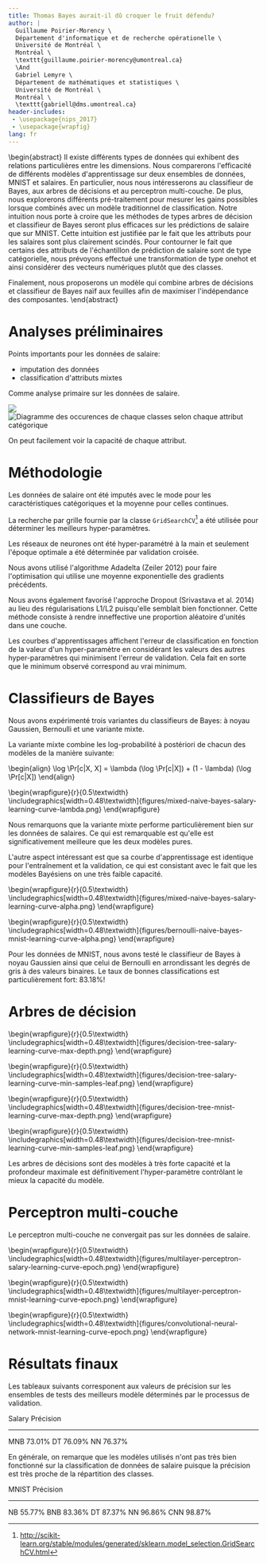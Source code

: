 ```yaml
---
title: Thomas Bayes aurait-il dû croquer le fruit défendu?
author: |
  Guillaume Poirier-Morency \
  Département d'informatique et de recherche opérationelle \
  Université de Montréal \
  Montréal \
  \texttt{guillaume.poirier-morency@umontreal.ca}
  \And
  Gabriel Lemyre \
  Département de mathématiques et statistiques \
  Université de Montréal \
  Montréal \
  \texttt{gabriell@dms.umontreal.ca}
header-includes:
 - \usepackage{nips_2017}
 - \usepackage{wrapfig}
lang: fr
---
```


\begin{abstract}
Il existe différents types de données qui exhibent des relations particulières
entre les dimensions. Nous comparerons l'efficacité de différents modèles
d'apprentissage sur deux ensembles de données, MNIST et salaires. En
particulier, nous nous intéresserons au classifieur de Bayes, aux arbres de
décisions et au perceptron multi-couche. De plus, nous explorerons différents
pré-traitement pour mesurer les gains possibles lorsque combinés avec un modèle
traditionnel de classification. Notre intuition nous porte à croire que les
méthodes de types arbres de décision et classifieur de Bayes seront plus
efficaces sur les prédictions de salaire que sur MNIST. Cette intuition est
justifiée par le fait que les attributs pour les salaires sont plus clairement
scindés. Pour contourner le fait que certains des attributs de l'échantillon de
prédiction de salaire sont de type catégorielle, nous
prévoyons effectué une transformation de type onehot et ainsi considérer des
vecteurs numériques plutôt que des classes.

Finalement, nous proposerons un modèle qui
combine arbres de décisions et classifieur de Bayes naïf aux feuilles afin de
maximiser l'indépendance des composantes.
\end{abstract}

# Analyses préliminaires

Points importants pour les données de salaire:

 - imputation des données
 - classification d'attributs mixtes

Comme analyse primaire sur les données de salaire.

![](figures/salary-pair-plot.png)
![Diagramme des occurences de chaque classes selon chaque attribut catégorique](figures/salary-count-plot.png)

On peut facilement voir la capacité de chaque attribut.

# Méthodologie

Les données de salaire ont été imputés avec le mode pour les caractéristiques
catégoriques et la moyenne pour celles continues.

La recherche par grille fournie par la classe `GridSearchCV`[^sklearn.model_selection.GridSearchCV]
a été utilisée pour déterminer les meilleurs hyper-paramètres.

Les réseaux de neurones ont été hyper-paramétré à la main et seulement l'époque
optimale a été déterminée par validation croisée.

Nous avons utilisé l'algorithme Adadelta (Zeiler 2012) pour faire
l'optimisation qui utilise une moyenne exponentielle des gradients précédents.

Nous avons également favorisé l'approche Dropout (Srivastava et al. 2014) au
lieu des régularisations L1/L2 puisqu'elle semblait bien fonctionner. Cette
méthode consiste à rendre inneffective une proportion aléatoire d'unités dans
une couche.

[^sklearn.model_selection.GridSearchCV]: http://scikit-learn.org/stable/modules/generated/sklearn.model_selection.GridSearchCV.html

Les courbes d'apprentissages affichent l'erreur de classification en fonction
de la valeur d'un hyper-paramètre en considérant les valeurs des autres
hyper-paramètres qui minimisent l'erreur de validation. Cela fait en sorte que
le minimum observé correspond au vrai minimum.

# Classifieurs de Bayes

Nous avons expérimenté trois variantes du classifieurs de Bayes: à noyau
Gaussien, Bernoulli et une variante mixte.

La variante mixte combine les log-probabilité à postériori de chacun des
modèles de la manière suivante:

\begin{align}
\log \Pr[c|X, X] = \lambda (\log \Pr[c|X]) + (1 - \lambda) (\log \Pr[c|X])
\end{align}

\begin{wrapfigure}{r}{0.5\textwidth}
\includegraphics[width=0.48\textwidth]{figures/mixed-naive-bayes-salary-learning-curve-lambda.png}
\end{wrapfigure}

Nous remarquons que la variante mixte performe particulièrement bien sur les
données de salaires. Ce qui est remarquable est qu'elle est significativement
meilleure que les deux modèles pures.

L'autre aspect intéressant est que sa courbe d'apprentissage est identique pour
l'entraînement et la validation, ce qui est consistant avec le fait que les
modèles Bayésiens on une très faible capacité.

\begin{wrapfigure}{r}{0.5\textwidth}
\includegraphics[width=0.48\textwidth]{figures/mixed-naive-bayes-salary-learning-curve-alpha.png}
\end{wrapfigure}

\begin{wrapfigure}{r}{0.5\textwidth}
\includegraphics[width=0.48\textwidth]{figures/bernoulli-naive-bayes-mnist-learning-curve-alpha.png}
\end{wrapfigure}

Pour les données de MNIST, nous avons testé le classifieur de Bayes à noyau
Gaussien ainsi que celui de Bernoulli en arrondissant les degrés de gris à des
valeurs binaires. Le taux de bonnes classifications est particulièrement fort:
83.18%!

# Arbres de décision

\begin{wrapfigure}{r}{0.5\textwidth}
\includegraphics[width=0.48\textwidth]{figures/decision-tree-salary-learning-curve-max-depth.png}
\end{wrapfigure}

\begin{wrapfigure}{r}{0.5\textwidth}
\includegraphics[width=0.48\textwidth]{figures/decision-tree-salary-learning-curve-min-samples-leaf.png}
\end{wrapfigure}

\begin{wrapfigure}{r}{0.5\textwidth}
\includegraphics[width=0.48\textwidth]{figures/decision-tree-mnist-learning-curve-max-depth.png}
\end{wrapfigure}

\begin{wrapfigure}{r}{0.5\textwidth}
\includegraphics[width=0.48\textwidth]{figures/decision-tree-mnist-learning-curve-min-samples-leaf.png}
\end{wrapfigure}

Les arbres de décisions sont des modèles à très forte capacité et la profondeur
maximale est définitivement l'hyper-paramètre contrôlant le mieux la capacité
du modèle.

# Perceptron multi-couche

Le perceptron multi-couche ne convergait pas sur les données de salaire.

\begin{wrapfigure}{r}{0.5\textwidth}
\includegraphics[width=0.48\textwidth]{figures/multilayer-perceptron-salary-learning-curve-epoch.png}
\end{wrapfigure}

\begin{wrapfigure}{r}{0.5\textwidth}
\includegraphics[width=0.48\textwidth]{figures/multilayer-perceptron-mnist-learning-curve-epoch.png}
\end{wrapfigure}

\begin{wrapfigure}{r}{0.5\textwidth}
\includegraphics[width=0.48\textwidth]{figures/convolutional-neural-network-mnist-learning-curve-epoch.png}
\end{wrapfigure}

# Résultats finaux

Les tableaux suivants corresponent aux valeurs de précision sur les ensembles
de tests des meilleurs modèle déterminés par le processus de validation.

Salary Précision
-----  ---------
MNB    73.01%
DT     76.09%
NN     76.37%

En générale, on remarque que les modèles utilisés n'ont pas très bien
fonctionné sur la classification de données de salaire puisque la précision est
très proche de la répartition des classes.

MNIST Précision
----- ---------
NB    55.77%
BNB   83.36%
DT    87.37%
NN    96.86%
CNN   98.87%
